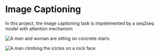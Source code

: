 # Image Captioning
In this project, the image captioning task is impelemented by a seq2seq model with attention mechanism

![A man and woman are sitting on concrete stairs](../main/images/a_man_and_woman_are_sitting_on_concrete_stairs.png)

![A man climbing the icicles on a rock face](../main/images/a_man_climbing_the_icicles_on_a_rock_face.png)


